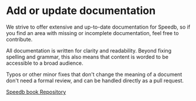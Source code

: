 # Add or update documentation

We strive to offer extensive and up-to-date documentation for Speedb, so if you find an area with missing or incomplete documentation, feel free to contribute.

All documentation is written for clarity and readability. Beyond fixing spelling and grammar, this also means that content is worded to be accessible to a broad audience.

Typos or other minor fixes that don't change the meaning of a document don't need a formal review, and can be handled directly as a pull request.

&#x20;[Speedb book Repository ](https://github.com/speedb-io/book)
